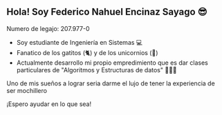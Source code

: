 ## Hola! Soy Federico Nahuel Encinaz Sayago 😎

Numero de legajo: 207.977-0

- Soy estudiante de Ingeniería en Sistemas 💻
- Fanatico de los gatitos (🐈) y de los unicornios (🦄)
- Actualmente desarrollo mi propio empredimiento que es dar clases particulares de "Algoritmos y Estructuras de datos" 👨🏻‍🏫
 
Uno de mis sueños a lograr seria darme el lujo de tener la experiencia de ser mochillero 

¡Espero ayudar en lo que sea!
